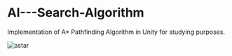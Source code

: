 # AI---Search-Algorithm

Implementation of A* Pathfinding Algorithm in Unity for studying purposes.

![astar](https://cloud.githubusercontent.com/assets/23743591/20633507/9b6bedf0-b347-11e6-8319-eaaedc700ae0.PNG)
